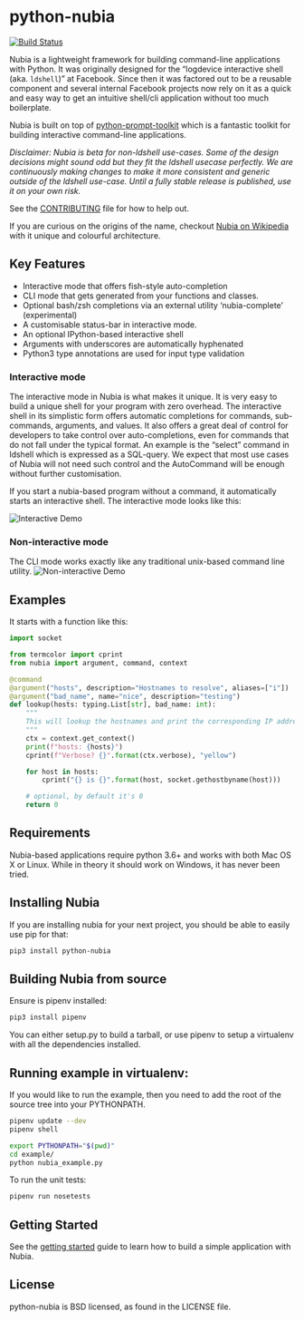 # python-nubia

[![Build Status](https://travis-ci.com/facebookincubator/python-nubia.svg?token=aPxsLj8RpMSsSYqaqL5e&branch=master)](https://travis-ci.com/facebookincubator/python-nubia)

Nubia is a lightweight framework for building command-line applications with Python. It was originally designed for the “logdevice interactive shell (aka. `ldshell`)” at Facebook. Since then it was factored out to be a reusable component and several internal Facebook projects now rely on it as a quick and easy way to get an intuitive shell/cli application without too much boilerplate.

Nubia is built on top of [python-prompt-toolkit](https://github.com/jonathanslenders/python-prompt-toolkit) which is a fantastic toolkit for building interactive command-line applications.

_Disclaimer: Nubia is beta for non-ldshell use-cases. Some of the design decisions might sound odd but they fit the ldshell usecase perfectly. We are continuously making changes to make it more consistent and generic outside of the ldshell use-case. Until a fully stable release is published, use it on your own risk._

See the [CONTRIBUTING](CONTRIBUTING.md) file for how to help out.

If you are curious on the origins of the name, checkout [Nubia on Wikipedia](https://en.wikipedia.org/wiki/Nubia) with it unique and colourful architecture.

## Key Features

* Interactive mode that offers fish-style auto-completion
* CLI mode that gets generated from your functions and classes.
* Optional bash/zsh completions via an external utility ‘nubia-complete’ (experimental)
* A customisable status-bar in interactive mode.
* An optional IPython-based interactive shell
* Arguments with underscores are automatically hyphenated
* Python3 type annotations are used for input type validation

### Interactive mode
The interactive mode in Nubia is what makes it unique. It is very easy to build a unique shell for your program with zero overhead. The interactive shell in its simplistic form offers automatic completions for commands, sub-commands, arguments, and values. It also offers a great deal of control for developers to take control over  auto-completions, even for commands that do not fall under the typical format. An example is the “select” command in ldshell which is expressed as a SQL-query. We expect that most use cases of Nubia will not need such control and the AutoCommand will be enough without further customisation.

If you start a nubia-based program without a command, it automatically starts an interactive shell. The interactive mode looks like this:

![Interactive Demo](docs/interactive.gif?raw=true "Interactive demo")

### Non-interactive mode
The CLI mode works exactly like any traditional unix-based command line utility.
![Non-interactive Demo](docs/non_interactive.png?raw=true "Non-interactive demo")

## Examples
It starts with a function like this:
```py
import socket

from termcolor import cprint
from nubia import argument, command, context

@command
@argument("hosts", description="Hostnames to resolve", aliases=["i"])
@argument("bad_name", name="nice", description="testing")
def lookup(hosts: typing.List[str], bad_name: int):
    """
    This will lookup the hostnames and print the corresponding IP addresses
    """
    ctx = context.get_context()
    print(f"hosts: {hosts}")
    cprint(f"Verbose? {}".format(ctx.verbose), "yellow")

    for host in hosts:
        cprint("{} is {}".format(host, socket.gethostbyname(host)))

    # optional, by default it's 0
    return 0
```

## Requirements

Nubia-based applications require python 3.6+ and works with both Mac OS X or Linux. While in theory it should work on Windows, it has never been tried.

## Installing Nubia

If you are installing nubia for your next project, you should be able to easily use pip for that:
```bash
pip3 install python-nubia
```

## Building Nubia from source

Ensure is pipenv installed:
```bash
pip3 install pipenv
```
You can either setup.py to build a tarball, or use pipenv to setup a virtualenv with all the dependencies installed.

## Running example in virtualenv:

If you would like to run the example, then you need to add the root of the source tree into your PYTHONPATH.
```bash
pipenv update --dev
pipenv shell

export PYTHONPATH="$(pwd)"
cd example/
python nubia_example.py
```

To run the unit tests:
```bash
pipenv run nosetests
```

## Getting Started

See the [getting started](GETTING_STARTED.md) guide to learn how to build a simple application with Nubia.

## License
python-nubia is BSD licensed, as found in the LICENSE file.
